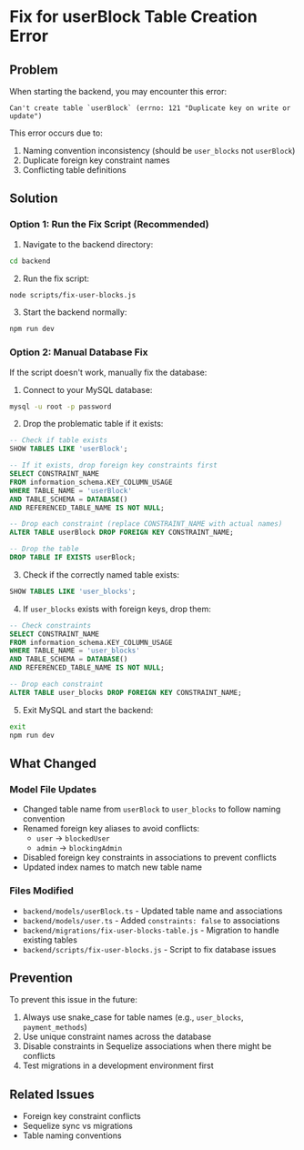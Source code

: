 # Fix for userBlock Table Creation Error

## Problem
When starting the backend, you may encounter this error:
```
Can't create table `userBlock` (errno: 121 "Duplicate key on write or update")
```

This error occurs due to:
1. Naming convention inconsistency (should be `user_blocks` not `userBlock`)
2. Duplicate foreign key constraint names
3. Conflicting table definitions

## Solution

### Option 1: Run the Fix Script (Recommended)

1. Navigate to the backend directory:
```bash
cd backend
```

2. Run the fix script:
```bash
node scripts/fix-user-blocks.js
```

3. Start the backend normally:
```bash
npm run dev
```

### Option 2: Manual Database Fix

If the script doesn't work, manually fix the database:

1. Connect to your MySQL database:
```bash
mysql -u root -p password
```

2. Drop the problematic table if it exists:
```sql
-- Check if table exists
SHOW TABLES LIKE 'userBlock';

-- If it exists, drop foreign key constraints first
SELECT CONSTRAINT_NAME 
FROM information_schema.KEY_COLUMN_USAGE 
WHERE TABLE_NAME = 'userBlock' 
AND TABLE_SCHEMA = DATABASE()
AND REFERENCED_TABLE_NAME IS NOT NULL;

-- Drop each constraint (replace CONSTRAINT_NAME with actual names)
ALTER TABLE userBlock DROP FOREIGN KEY CONSTRAINT_NAME;

-- Drop the table
DROP TABLE IF EXISTS userBlock;
```

3. Check if the correctly named table exists:
```sql
SHOW TABLES LIKE 'user_blocks';
```

4. If `user_blocks` exists with foreign keys, drop them:
```sql
-- Check constraints
SELECT CONSTRAINT_NAME 
FROM information_schema.KEY_COLUMN_USAGE 
WHERE TABLE_NAME = 'user_blocks' 
AND TABLE_SCHEMA = DATABASE()
AND REFERENCED_TABLE_NAME IS NOT NULL;

-- Drop each constraint
ALTER TABLE user_blocks DROP FOREIGN KEY CONSTRAINT_NAME;
```

5. Exit MySQL and start the backend:
```bash
exit
npm run dev
```

## What Changed

### Model File Updates
- Changed table name from `userBlock` to `user_blocks` to follow naming convention
- Renamed foreign key aliases to avoid conflicts:
  - `user` → `blockedUser`
  - `admin` → `blockingAdmin`
- Disabled foreign key constraints in associations to prevent conflicts
- Updated index names to match new table name

### Files Modified
- `backend/models/userBlock.ts` - Updated table name and associations
- `backend/models/user.ts` - Added `constraints: false` to associations
- `backend/migrations/fix-user-blocks-table.js` - Migration to handle existing tables
- `backend/scripts/fix-user-blocks.js` - Script to fix database issues

## Prevention
To prevent this issue in the future:
1. Always use snake_case for table names (e.g., `user_blocks`, `payment_methods`)
2. Use unique constraint names across the database
3. Disable constraints in Sequelize associations when there might be conflicts
4. Test migrations in a development environment first

## Related Issues
- Foreign key constraint conflicts
- Sequelize sync vs migrations
- Table naming conventions